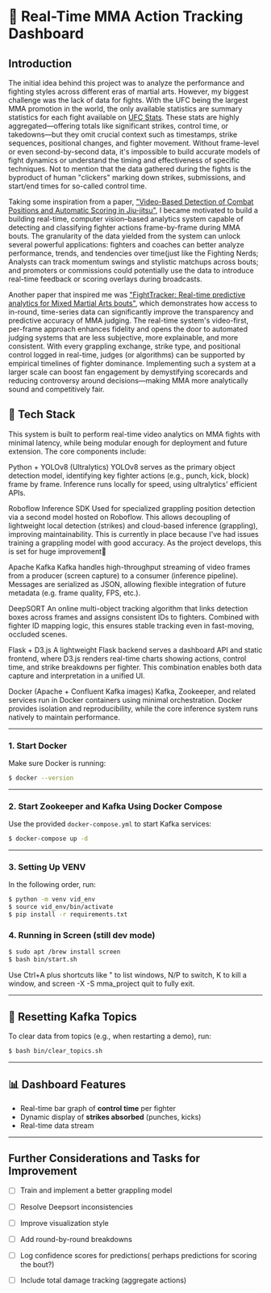 # 🥋 Real-Time MMA Action Tracking Dashboard


## Introduction
The initial idea behind this project was to analyze the performance and fighting styles across different eras of martial arts. However, my biggest challenge was the lack of data for fights. With the UFC being the largest MMA promotion in the world, the only available statistics are summary statistics for each fight available on [UFC Stats](http://ufcstats.com/). These stats are highly aggregated—offering totals like significant strikes, control time, or takedowns—but they omit crucial context such as timestamps, strike sequences, positional changes, and fighter movement. Without frame-level or even second-by-second data, it's impossible to build accurate models of fight dynamics or understand the timing and effectiveness of specific techniques. Not to mention that the data gathered during the fights is the byproduct of human "clickers" marking down strikes, submissions, and start/end times for so-called control time. 

Taking some inspiration from a paper, ["Video-Based Detection of Combat Positions and Automatic Scoring in Jiu-jitsu"](https://dl.acm.org/doi/10.1145/3552437.3555707),  I became motivated to build a building real-time, computer vision–based analytics system capable of detecting and classifying fighter actions frame-by-frame during MMA bouts. The granularity of the data yielded from the system can unlock several powerful applications: fighters and coaches can better analyze performance, trends, and tendencies over time(just like the Fighting Nerds; Analysts can track momentum swings and stylistic matchups across bouts; and promoters or commissions could potentially use the data to introduce real-time feedback or scoring overlays during broadcasts.

Another paper that inspired me was ["FightTracker: Real-time predictive analytics for Mixed
Martial Arts bouts"](https://arxiv.org/pdf/2312.11067), which demonstrates how access to in-round, time-series data can significantly improve the transparency and predictive accuracy of MMA judging. The real-time system's video-first, per-frame approach enhances fidelity and opens the door to automated judging systems that are less subjective, more explainable, and more consistent. With every grappling exchange, strike type, and positional control logged in real-time, judges (or algorithms) can be supported by empirical timelines of fighter dominance. Implementing such a system at a larger scale can boost fan engagement by demystifying scorecards and reducing controversy around decisions—making MMA more analytically sound and competitively fair.


## 🔧 Tech Stack

This system is built to perform real-time video analytics on MMA fights with minimal latency, while being modular enough for deployment and future extension. The core components include:

Python + YOLOv8 (Ultralytics)
YOLOv8 serves as the primary object detection model, identifying key fighter actions (e.g., punch, kick, block) frame by frame. Inference runs locally for speed, using ultralytics' efficient APIs.

Roboflow Inference SDK
Used for specialized grappling position detection via a second model hosted on Roboflow. This allows decoupling of lightweight local detection (strikes) and cloud-based inference (grappling), improving maintainability. This is currently in place because I've had issues training a grappling model with good accuracy. As the project develops, this is set for huge improvement🚀

Apache Kafka
Kafka handles high-throughput streaming of video frames from a producer (screen capture) to a consumer (inference pipeline). Messages are serialized as JSON, allowing flexible integration of future metadata (e.g. frame quality, FPS, etc.).

DeepSORT
An online multi-object tracking algorithm that links detection boxes across frames and assigns consistent IDs to fighters. Combined with fighter ID mapping logic, this ensures stable tracking even in fast-moving, occluded scenes.

Flask + D3.js
A lightweight Flask backend serves a dashboard API and static frontend, where D3.js renders real-time charts showing actions, control time, and strike breakdowns per fighter. This combination enables both data capture and interpretation in a unified UI.

 Docker (Apache + Confluent Kafka images)
Kafka, Zookeeper, and related services run in Docker containers using minimal orchestration. Docker provides isolation and reproducibility, while the core inference system runs natively to maintain performance.



---

### 1. Start Docker

Make sure Docker is running:

```bash
$ docker --version
```

---

### 2. Start Zookeeper and Kafka Using Docker Compose

Use the provided `docker-compose.yml` to start Kafka services:

```bash
$ docker-compose up -d
```

---

### 3. Setting Up VENV 

In the following order, run:

```bash
$ python -m venv vid_env
$ source vid_env/bin/activate
$ pip install -r requirements.txt   
```

### 4. Running in Screen (still dev mode)
```bash
$ sudo apt /brew install screen
$ bash bin/start.sh
```
Use Ctrl+A plus shortcuts like " to list windows, N/P to switch, K to kill a window, and screen -X -S mma_project quit to fully exit.

---

## 🔄 Resetting Kafka Topics

To clear data from topics (e.g., when restarting a demo), run:

```bash
$ bash bin/clear_topics.sh
```
---

## 📊 Dashboard Features

- Real-time bar graph of **control time** per fighter
- Dynamic display of **strikes absorbed** (punches, kicks)
- Real-time data stream

---

## Further Considerations and Tasks for Improvement 
- [ ] Train and implement a better grappling model
- [ ] Resolve Deepsort inconsistencies
- [ ] Improve visualization style 
- [ ] Add round-by-round breakdowns
- [ ] Log confidence scores for predictions( perhaps predictions for scoring the bout?)
- [ ] Include total damage tracking (aggregate actions)






